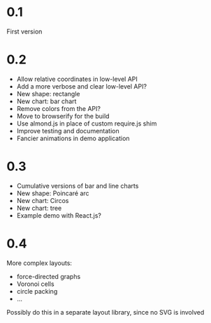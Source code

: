 0.1
===

First version

0.2
===

* Allow relative coordinates in low-level API
* Add a more verbose and clear low-level API?
* New shape: rectangle
* New chart: bar chart
* Remove colors from the API?
* Move to browserify for the build
* Use almond.js in place of custom require.js shim
* Improve testing and documentation
* Fancier animations in demo application

0.3
===

* Cumulative versions of bar and line charts
* New shape: Poincaré arc
* New chart: Circos
* New chart: tree
* Example demo with React.js?

0.4
===

More complex layouts:

* force-directed graphs
* Voronoi cells
* circle packing
* ...

Possibly do this in a separate layout library, since no SVG is involved
